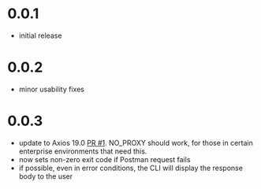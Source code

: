 0.0.1
===========================

  * initial release

0.0.2
==========================

  * minor usability fixes

0.0.3
==========================

  * update to Axios 19.0 [PR #1](https://github.com/rwilcox/postal_clirk/pull/2). NO_PROXY should work, for those in certain enterprise environments that need this.
  * now sets non-zero exit code if Postman request fails
  * if possible, even in error conditions, the CLI will display the response body to the user